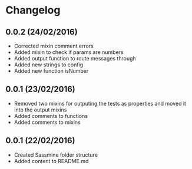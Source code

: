 # Changelog

## 0.0.2 (24/02/2016)
 - Corrected mixin comment errors
 - Added mixin to check if params are numbers
 - Added output function to route messages through
 - Added new strings to config
 - Added new function isNumber

## 0.0.1 (23/02/2016)
 - Removed two mixins for outputing the tests as properties and moved it into the output mixins 
 - Added comments to functions
 - Added comments to mixins

## 0.0.1 (22/02/2016)
 - Created Sassmine folder structure
 - Added content to README.md
 
